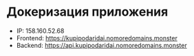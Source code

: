 # Докеризация приложения

* IP: 158.160.52.68
* Frontend: https://kupipodaridai.nomoredomains.monster
* Backend: https://api.kupipodaridai.nomoredomains.monster